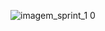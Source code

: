 ![imagem_sprint_1 0](https://github.com/martimds/fatec-api-1/assets/142838760/4ec42f68-7ec1-4c5c-b2f0-257119e97016)
